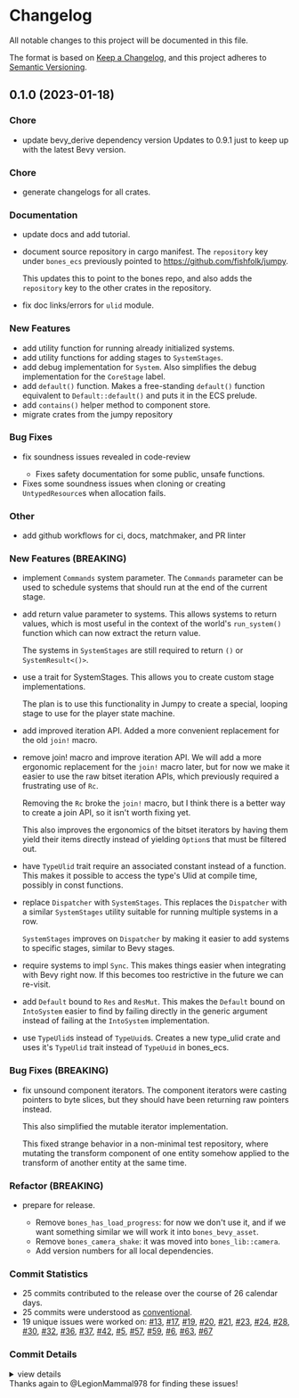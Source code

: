 # Changelog

All notable changes to this project will be documented in this file.

The format is based on [Keep a Changelog](https://keepachangelog.com/en/1.0.0/),
and this project adheres to [Semantic Versioning](https://semver.org/spec/v2.0.0.html).

## 0.1.0 (2023-01-18)

<csr-id-0b424b93d127618b7ecf6b831cc71d317e28af97/>
<csr-id-a516a68902ebcd4c3e24b6a47b3ff79b92ff5f60/>
<csr-id-ae0a761fc9b82ba2fc639c2b6f7af09fb650cd31/>

### Chore

 - <csr-id-0b424b93d127618b7ecf6b831cc71d317e28af97/> update bevy_derive dependency version
   Updates to 0.9.1 just to keep up with the latest Bevy version.

### Chore

 - <csr-id-a68cb79e6b7d3774c53c0236edf3a12175f297b5/> generate changelogs for all crates.

### Documentation

 - <csr-id-1891e2d17f0a1bd6876ffdcbe1b2d90b7fbd6571/> update docs and add tutorial.
 - <csr-id-a69389412d22b8cb48bab0ed96d739b0fee35348/> document source repository in cargo manifest.
   The `repository` key under `bones_ecs` previously pointed to https://github.com/fishfolk/jumpy.
   
   This updates this to point to the bones repo, and also adds the `repository` key to the other
   crates in the repository.
 - <csr-id-5f0ea6441b32575e613a2e3af2f2c46a4afec223/> fix doc links/errors for `ulid` module.

### New Features

 - <csr-id-2f5ff59d2ac0a924362846d1d78c827a98deacde/> add utility function for running already initialized systems.
 - <csr-id-a11fd1b610b79b5e9bc0d0d477bd56342da66d30/> add utility functions for adding stages to `SystemStages`.
 - <csr-id-7a9920687cb0e05a0e237ed882c3ab8ebe7624b8/> add debug implementation for `System`.
   Also simplifies the debug implementation for the `CoreStage` label.
 - <csr-id-3a3c6536b94a6fa8c1a0d5f53c436302092eb112/> add `default()` function.
   Makes a free-standing `default()` function equivalent to `Default::default()`
   and puts it in the ECS prelude.
 - <csr-id-1487dead42231e2ab870debb7db42375d21e6062/> add `contains()` helper method to component store.
 - <csr-id-3724c69a0bb24828d1710380bb8d139e304b7955/> migrate crates from the jumpy repository

### Bug Fixes

 - <csr-id-efe8744f44b5090a2eaebfc9e27cce56a84a73a6/> fix soundness issues revealed in code-review
   - Fixes safety documentation for some public, unsafe functions.
- Fixes some soundness issues when cloning or creating `UntypedResource`s when allocation fails.

### Other

 - <csr-id-a516a68902ebcd4c3e24b6a47b3ff79b92ff5f60/> add github workflows for ci, docs, matchmaker, and PR linter

### New Features (BREAKING)

 - <csr-id-81ca6548c96ad9b6bdd23c9ed45d7c887950b8b9/> implement `Commands` system parameter.
   The `Commands` parameter can be used to schedule systems that
   should run at the end of the current stage.
 - <csr-id-0a43a5a48fe0c26cb926555ef15384907871a9e1/> add return value parameter to systems.
   This allows systems to return values,
   which is most useful in the context of the world's
   `run_system()` function which can now extract the return value.
   
   The systems in `SystemStages` are still required to
   return `()` or `SystemResult<()>`.
 - <csr-id-dcd252a819a8f8bc8cdbc33278740dd76feb2ffa/> use a trait for SystemStages.
   This allows you to create custom stage implementations.
   
   The plan is to use this functionality in Jumpy to create a special,
   looping stage to use for the player state machine.
 - <csr-id-c29c96dff380f10438e955adf3a1919479294ef2/> add improved iteration API.
   Added a more convenient replacement for the old `join!` macro.
 - <csr-id-b80cf486bd66a160031072ba1a616bac0195052a/> remove join! macro and improve iteration API.
   We will add a more ergonomic replacement for the `join!` macro later,
   but for now we make it easier to use the raw bitset iteration APIs,
   which previously required a frustrating use of `Rc`.
   
   Removing the `Rc` broke the `join!` macro, but I think there is a better way to
   create a join API, so it isn't worth fixing yet.
   
   This also improves the ergonomics of the bitset iterators by having them
   yield their items directly instead of yielding `Option`s that must be filtered out.
 - <csr-id-59f5e67d42de57a33dd302443a8a04427126a5be/> have `TypeUlid` trait require an associated constant instead of a function.
   This makes it possible to access the type's Ulid at compile time,
   possibly in const functions.
 - <csr-id-0c259d455b1eaa6c612c893a4878903d0c6ce783/> replace `Dispatcher` with `SystemStages`.
   This replaces the `Dispatcher` with a similar `SystemStages` utility
   suitable for running multiple systems in a row.
   
   `SystemStages` improves on `Dispatcher` by making it easier to add
   systems to specific stages, similar to Bevy stages.
 - <csr-id-85212abbfda810cb093076b5701c37911365b5c3/> require systems to impl `Sync`.
   This makes things easier when integrating with Bevy right now.
   If this becomes too restrictive in the future we can re-visit.
 - <csr-id-60b850a07e32d1eaee8ea910300de11dc299bf02/> add `Default` bound to `Res` and `ResMut`.
   This makes the `Default` bound on `IntoSystem` easier to find
   by failing directly in the generic argument
   instead of failing at the `IntoSystem` implementation.
 - <csr-id-d74cec66c8e4db5f8d287f4e619d172d0f9c8b91/> use `TypeUlid`s instead of `TypeUuid`s.
   Creates a new type_ulid crate and uses it's `TypeUlid` trait instead of
   `TypeUuid` in bones_ecs.

### Bug Fixes (BREAKING)

 - <csr-id-5fc8009211db205e493cff92076e4e8089904d41/> fix unsound component iterators.
   The component iterators were casting pointers to byte slices,
   but they should have been returning raw pointers instead.
   
   This also simplified the mutable iterator implementation.
   
   This fixed strange behavior in a non-minimal test repository,
   where mutating the transform component of one entity somehow
   applied to the transform of another entity at the same time.

### Refactor (BREAKING)

 - <csr-id-ae0a761fc9b82ba2fc639c2b6f7af09fb650cd31/> prepare for release.
   - Remove `bones_has_load_progress`: for now we don't use it, and if we
     want something similar we will work it into `bones_bevy_asset`.
   - Remove `bones_camera_shake`: it was moved into `bones_lib::camera`.
   - Add version numbers for all local dependencies.

### Commit Statistics

<csr-read-only-do-not-edit/>

 - 25 commits contributed to the release over the course of 26 calendar days.
 - 25 commits were understood as [conventional](https://www.conventionalcommits.org).
 - 19 unique issues were worked on: [#13](https://github.com/fishfolk/bones/issues/13), [#17](https://github.com/fishfolk/bones/issues/17), [#19](https://github.com/fishfolk/bones/issues/19), [#20](https://github.com/fishfolk/bones/issues/20), [#21](https://github.com/fishfolk/bones/issues/21), [#23](https://github.com/fishfolk/bones/issues/23), [#24](https://github.com/fishfolk/bones/issues/24), [#28](https://github.com/fishfolk/bones/issues/28), [#30](https://github.com/fishfolk/bones/issues/30), [#32](https://github.com/fishfolk/bones/issues/32), [#36](https://github.com/fishfolk/bones/issues/36), [#37](https://github.com/fishfolk/bones/issues/37), [#42](https://github.com/fishfolk/bones/issues/42), [#5](https://github.com/fishfolk/bones/issues/5), [#57](https://github.com/fishfolk/bones/issues/57), [#59](https://github.com/fishfolk/bones/issues/59), [#6](https://github.com/fishfolk/bones/issues/6), [#63](https://github.com/fishfolk/bones/issues/63), [#67](https://github.com/fishfolk/bones/issues/67)

### Commit Details

<csr-read-only-do-not-edit/>

<details><summary>view details</summary>

 * **[#13](https://github.com/fishfolk/bones/issues/13)**
    - use `TypeUlid`s instead of `TypeUuid`s. ([`d74cec6`](https://github.com/fishfolk/bones/commit/d74cec66c8e4db5f8d287f4e619d172d0f9c8b91))
 * **[#17](https://github.com/fishfolk/bones/issues/17)**
    - add `contains()` helper method to component store. ([`1487dea`](https://github.com/fishfolk/bones/commit/1487dead42231e2ab870debb7db42375d21e6062))
 * **[#19](https://github.com/fishfolk/bones/issues/19)**
    - add `Default` bound to `Res` and `ResMut`. ([`60b850a`](https://github.com/fishfolk/bones/commit/60b850a07e32d1eaee8ea910300de11dc299bf02))
 * **[#20](https://github.com/fishfolk/bones/issues/20)**
    - require systems to impl `Sync`. ([`85212ab`](https://github.com/fishfolk/bones/commit/85212abbfda810cb093076b5701c37911365b5c3))
 * **[#21](https://github.com/fishfolk/bones/issues/21)**
    - fix doc links/errors for `ulid` module. ([`5f0ea64`](https://github.com/fishfolk/bones/commit/5f0ea6441b32575e613a2e3af2f2c46a4afec223))
 * **[#23](https://github.com/fishfolk/bones/issues/23)**
    - replace `Dispatcher` with `SystemStages`. ([`0c259d4`](https://github.com/fishfolk/bones/commit/0c259d455b1eaa6c612c893a4878903d0c6ce783))
 * **[#24](https://github.com/fishfolk/bones/issues/24)**
    - add `default()` function. ([`3a3c653`](https://github.com/fishfolk/bones/commit/3a3c6536b94a6fa8c1a0d5f53c436302092eb112))
 * **[#28](https://github.com/fishfolk/bones/issues/28)**
    - have `TypeUlid` trait require an associated constant instead of a function. ([`59f5e67`](https://github.com/fishfolk/bones/commit/59f5e67d42de57a33dd302443a8a04427126a5be))
 * **[#30](https://github.com/fishfolk/bones/issues/30)**
    - remove join! macro and improve iteration API. ([`b80cf48`](https://github.com/fishfolk/bones/commit/b80cf486bd66a160031072ba1a616bac0195052a))
 * **[#32](https://github.com/fishfolk/bones/issues/32)**
    - fix unsound component iterators. ([`5fc8009`](https://github.com/fishfolk/bones/commit/5fc8009211db205e493cff92076e4e8089904d41))
 * **[#36](https://github.com/fishfolk/bones/issues/36)**
    - add improved iteration API. ([`c29c96d`](https://github.com/fishfolk/bones/commit/c29c96dff380f10438e955adf3a1919479294ef2))
 * **[#37](https://github.com/fishfolk/bones/issues/37)**
    - document source repository in cargo manifest. ([`a693894`](https://github.com/fishfolk/bones/commit/a69389412d22b8cb48bab0ed96d739b0fee35348))
 * **[#42](https://github.com/fishfolk/bones/issues/42)**
    - use a trait for SystemStages. ([`dcd252a`](https://github.com/fishfolk/bones/commit/dcd252a819a8f8bc8cdbc33278740dd76feb2ffa))
 * **[#5](https://github.com/fishfolk/bones/issues/5)**
    - fix soundness issues revealed in code-review ([`efe8744`](https://github.com/fishfolk/bones/commit/efe8744f44b5090a2eaebfc9e27cce56a84a73a6))
 * **[#57](https://github.com/fishfolk/bones/issues/57)**
    - implement `Commands` system parameter. ([`81ca654`](https://github.com/fishfolk/bones/commit/81ca6548c96ad9b6bdd23c9ed45d7c887950b8b9))
 * **[#59](https://github.com/fishfolk/bones/issues/59)**
    - update docs and add tutorial. ([`1891e2d`](https://github.com/fishfolk/bones/commit/1891e2d17f0a1bd6876ffdcbe1b2d90b7fbd6571))
 * **[#6](https://github.com/fishfolk/bones/issues/6)**
    - update bevy_derive dependency version ([`0b424b9`](https://github.com/fishfolk/bones/commit/0b424b93d127618b7ecf6b831cc71d317e28af97))
 * **[#63](https://github.com/fishfolk/bones/issues/63)**
    - prepare for release. ([`ae0a761`](https://github.com/fishfolk/bones/commit/ae0a761fc9b82ba2fc639c2b6f7af09fb650cd31))
 * **[#67](https://github.com/fishfolk/bones/issues/67)**
    - generate changelogs for all crates. ([`a68cb79`](https://github.com/fishfolk/bones/commit/a68cb79e6b7d3774c53c0236edf3a12175f297b5))
 * **Uncategorized**
    - add utility function for running already initialized systems. ([`2f5ff59`](https://github.com/fishfolk/bones/commit/2f5ff59d2ac0a924362846d1d78c827a98deacde))
    - add utility functions for adding stages to `SystemStages`. ([`a11fd1b`](https://github.com/fishfolk/bones/commit/a11fd1b610b79b5e9bc0d0d477bd56342da66d30))
    - add debug implementation for `System`. ([`7a99206`](https://github.com/fishfolk/bones/commit/7a9920687cb0e05a0e237ed882c3ab8ebe7624b8))
    - add return value parameter to systems. ([`0a43a5a`](https://github.com/fishfolk/bones/commit/0a43a5a48fe0c26cb926555ef15384907871a9e1))
    - add github workflows for ci, docs, matchmaker, and PR linter ([`a516a68`](https://github.com/fishfolk/bones/commit/a516a68902ebcd4c3e24b6a47b3ff79b92ff5f60))
    - migrate crates from the jumpy repository ([`3724c69`](https://github.com/fishfolk/bones/commit/3724c69a0bb24828d1710380bb8d139e304b7955))
</details>

<csr-unknown>
Thanks again to @LegionMammal978 for finding these issues!<csr-unknown/>

